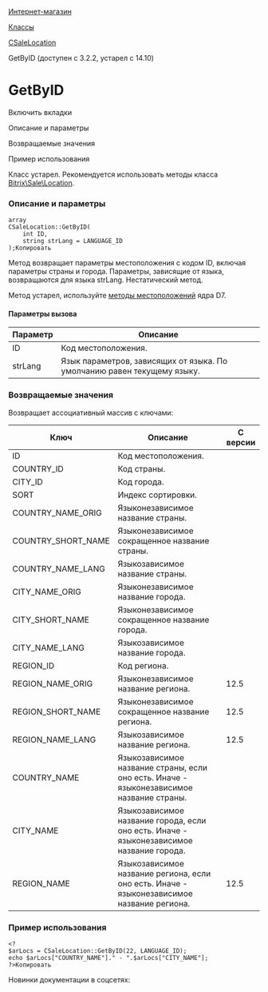 [Интернет-магазин](/api_help/sale/index.php)

[Классы](/api_help/sale/classes/index.php)

[CSaleLocation](/api_help/sale/classes/csalelocation/index.php)

GetByID (доступен с 3.2.2, устарел с 14.10)

GetByID
=======

Включить вкладки

Описание и параметры

Возвращаемые значения

Пример использования

Класс устарел. Рекомендуется использовать методы класса [Bitrix\Sale\Location](https://dev.1c-bitrix.ru/api_d7/bitrix/sale/classes/location/index.php).

### Описание и параметры

```
array
CSaleLocation::GetByID(
	int ID,
	string strLang = LANGUAGE_ID
);Копировать
```

Метод возвращает параметры местоположения с кодом ID, включая параметры страны и города. Параметры, зависящие от языка, возвращаются для языка strLang. Нестатический метод.

Метод устарел, используйте [методы местоположений](https://dev.1c-bitrix.ru/api_d7/bitrix/location/index.php) ядра D7.

#### Параметры вызова

| Параметр | Описание |
| --- | --- |
| ID | Код местоположения. |
| strLang | Язык параметров, зависящих от языка. По умолчанию равен текущему языку. |

### Возвращаемые значения

Возвращает ассоциативный массив с ключами:

| Ключ | Описание | С версии |
| --- | --- | --- |
| ID | Код местоположения. |  |
| COUNTRY\_ID | Код страны. |  |
| CITY\_ID | Код города. |  |
| SORT | Индекс сортировки. |  |
| COUNTRY\_NAME\_ORIG | Языконезависимое название страны. |  |
| COUNTRY\_SHORT\_NAME | Языконезависимое сокращенное название страны. |  |
| COUNTRY\_NAME\_LANG | Языкозависимое название страны. |  |
| CITY\_NAME\_ORIG | Языконезависимое название города. |  |
| CITY\_SHORT\_NAME | Языконезависимое сокращенное название города. |  |
| CITY\_NAME\_LANG | Языкозависимое название города. |  |
| REGION\_ID | Код региона. |  |
| REGION\_NAME\_ORIG | Языконезависимое название региона. | 12.5 |
| REGION\_SHORT\_NAME | Языконезависимое сокращенное название региона. | 12.5 |
| REGION\_NAME\_LANG | Языкозависимое название региона. | 12.5 |
| COUNTRY\_NAME | Языкозависимое название страны, если оно есть. Иначе - языконезависимое название страны. |  |
| CITY\_NAME | Языкозависимое название города, если оно есть. Иначе - языконезависимое название города. |  |
| REGION\_NAME | Языкозависимое название региона, если оно есть. Иначе - языконезависимое название региона. | 12.5 |

### Пример использования

```
<?
$arLocs = CSaleLocation::GetByID(22, LANGUAGE_ID);
echo $arLocs["COUNTRY_NAME"]." - ".$arLocs["CITY_NAME"];
?>Копировать
```

Новинки документации в соцсетях: